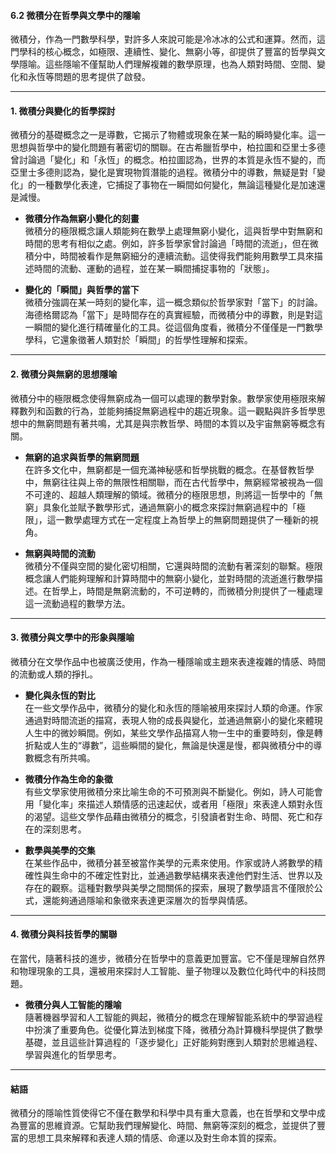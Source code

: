 #### 6.2 微積分在哲學與文學中的隱喻

微積分，作為一門數學科學，對許多人來說可能是冷冰冰的公式和運算。然而，這門學科的核心概念，如極限、連續性、變化、無窮小等，卻提供了豐富的哲學與文學隱喻。這些隱喻不僅幫助人們理解複雜的數學原理，也為人類對時間、空間、變化和永恆等問題的思考提供了啟發。

---

#### **1. 微積分與變化的哲學探討**

微積分的基礎概念之一是導數，它揭示了物體或現象在某一點的瞬時變化率。這一思想與哲學中的變化問題有著密切的關聯。在古希臘哲學中，柏拉圖和亞里士多德曾討論過「變化」和「永恆」的概念。柏拉圖認為，世界的本質是永恆不變的，而亞里士多德則認為，變化是實現物質潛能的過程。微積分中的導數，無疑是對「變化」的一種數學化表達，它捕捉了事物在一瞬間如何變化，無論這種變化是加速還是減慢。

- **微積分作為無窮小變化的刻畫**  
  微積分的極限概念讓人類能夠在數學上處理無窮小變化，這與哲學中對無窮和時間的思考有相似之處。例如，許多哲學家曾討論過「時間的流逝」，但在微積分中，時間被看作是無窮細分的連續流動。這使得我們能夠用數學工具來描述時間的流動、運動的過程，並在某一瞬間捕捉事物的「狀態」。

- **變化的「瞬間」與哲學的當下**  
  微積分強調在某一時刻的變化率，這一概念類似於哲學家對「當下」的討論。海德格爾認為「當下」是時間存在的真實經驗，而微積分中的導數，則是對這一瞬間的變化進行精確量化的工具。從這個角度看，微積分不僅僅是一門數學學科，它還象徵著人類對於「瞬間」的哲學性理解和探索。

---

#### **2. 微積分與無窮的思想隱喻**

微積分中的極限概念使得無窮成為一個可以處理的數學對象。數學家使用極限來解釋數列和函數的行為，並能夠捕捉無窮過程中的趨近現象。這一觀點與許多哲學思想中的無窮問題有著共鳴，尤其是與宗教哲學、時間的本質以及宇宙無窮等概念有關。

- **無窮的追求與哲學的無窮問題**  
  在許多文化中，無窮都是一個充滿神秘感和哲學挑戰的概念。在基督教哲學中，無窮往往與上帝的無限性相關聯，而在古代哲學中，無窮經常被視為一個不可達的、超越人類理解的領域。微積分的極限思想，則將這一哲學中的「無窮」具象化並賦予數學形式，通過無窮小的概念來探討無窮過程中的「極限」，這一數學處理方式在一定程度上為哲學上的無窮問題提供了一種新的視角。

- **無窮與時間的流動**  
  微積分不僅與空間的變化密切相關，它還與時間的流動有著深刻的聯繫。極限概念讓人們能夠理解和計算時間中的無窮小變化，並對時間的流逝進行數學描述。在哲學上，時間是無窮流動的，不可逆轉的，而微積分則提供了一種處理這一流動過程的數學方法。

---

#### **3. 微積分與文學中的形象與隱喻**

微積分在文學作品中也被廣泛使用，作為一種隱喻或主題來表達複雜的情感、時間的流動或人類的掙扎。

- **變化與永恆的對比**  
  在一些文學作品中，微積分的變化和永恆的隱喻被用來探討人類的命運。作家通過對時間流逝的描寫，表現人物的成長與變化，並通過無窮小的變化來體現人生中的微妙瞬間。例如，某些文學作品描寫人物一生中的重要時刻，像是轉折點或人生的“導數”，這些瞬間的變化，無論是快還是慢，都與微積分中的導數概念有所共鳴。

- **微積分作為生命的象徵**  
  有些文學家使用微積分來比喻生命的不可預測與不斷變化。例如，詩人可能會用「變化率」來描述人類情感的迅速起伏，或者用「極限」來表達人類對永恆的渴望。這些文學作品藉由微積分的概念，引發讀者對生命、時間、死亡和存在的深刻思考。

- **數學與美學的交集**  
  在某些作品中，微積分甚至被當作美學的元素來使用。作家或詩人將數學的精確性與生命中的不確定性對比，並通過數學結構來表達他們對生活、世界以及存在的觀察。這種對數學與美學之間關係的探索，展現了數學語言不僅限於公式，還能夠通過隱喻和象徵來表達更深層次的哲學與情感。

---

#### **4. 微積分與科技哲學的關聯**

在當代，隨著科技的進步，微積分在哲學中的意義更加豐富。它不僅是理解自然界和物理現象的工具，還被用來探討人工智能、量子物理以及數位化時代中的科技問題。

- **微積分與人工智能的隱喻**  
  隨著機器學習和人工智能的興起，微積分的概念在理解智能系統中的學習過程中扮演了重要角色。從優化算法到梯度下降，微積分為計算機科學提供了數學基礎，並且這些計算過程的「逐步變化」正好能夠對應到人類對於思維過程、學習與進化的哲學思考。

---

#### **結語**

微積分的隱喻性質使得它不僅在數學和科學中具有重大意義，也在哲學和文學中成為豐富的思維資源。它幫助我們理解變化、時間、無窮等深刻的概念，並提供了豐富的思想工具來解釋和表達人類的情感、命運以及對生命本質的探索。